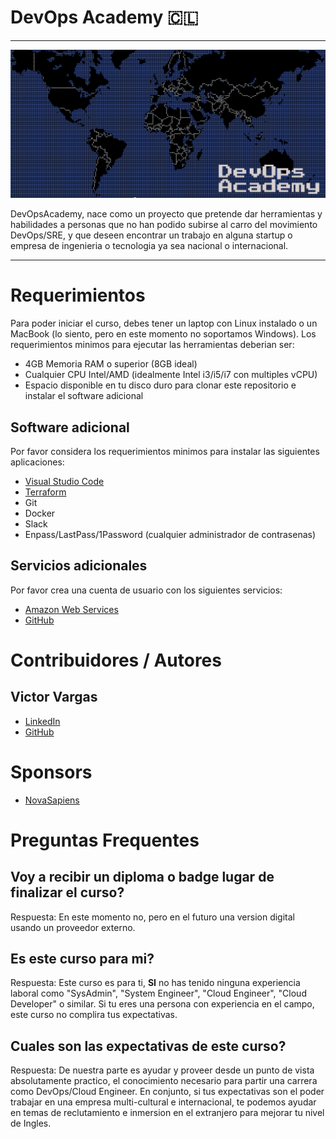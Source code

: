 # DevOps Academy 🇨🇱

---

![logo](docs/logo.png)

DevOpsAcademy, nace como un proyecto que pretende dar herramientas y habilidades a personas que no han podido subirse al carro del movimiento DevOps/SRE, y que deseen encontrar un trabajo en alguna startup o empresa de ingenieria o tecnologia ya sea nacional o internacional.

---

# Requerimientos 

Para poder iniciar el curso, debes tener un laptop con Linux instalado o un MacBook (lo siento, pero en este momento no soportamos Windows). Los requerimientos minimos para ejecutar las herramientas deberian ser:

- 4GB Memoria RAM o superior (8GB ideal)
- Cualquier CPU Intel/AMD (idealmente Intel i3/i5/i7 con multiples vCPU)
- Espacio disponible en tu disco duro para clonar este repositorio e instalar el software adicional

## Software adicional

Por favor considera los requerimientos minimos para instalar las siguientes aplicaciones:

- [Visual Studio Code](https://code.visualstudio.com/docs/supporting/requirements)
- [Terraform](https://learn.hashicorp.com/terraform/getting-started/install.html)
- Git
- Docker
- Slack
- Enpass/LastPass/1Password (cualquier administrador de contrasenas)

## Servicios adicionales

Por favor crea una cuenta de usuario con los siguientes servicios:

- [Amazon Web Services](https://aws.amazon.com/es/free/)
- [GitHub](https://www.github.com/)


# Contribuidores / Autores

## Victor Vargas 
- [LinkedIn](https://www.linkedin.com/in/victorvargasb/)
- [GitHub](https://github.com/korporationcl)

# Sponsors

- [NovaSapiens](https://www.novasapiens.cl)

# Preguntas Frequentes

## Voy a recibir un diploma o badge lugar de finalizar el curso? 

Respuesta: En este momento no, pero en el futuro una version digital usando un proveedor externo.

## Es este curso para mi? 

Respuesta: Este curso es para ti, **SI** no has tenido ninguna experiencia laboral como "SysAdmin", "System Engineer", "Cloud Engineer", "Cloud Developer" o similar. Si tu eres una persona con experiencia en el campo, este curso no complira tus expectativas.  

## Cuales son las expectativas de este curso?

Respuesta: De nuestra parte es ayudar y proveer desde un punto de vista absolutamente practico, el conocimiento necesario para partir una carrera como DevOps/Cloud Engineer. En conjunto, si tus expectativas son el poder trabajar en una empresa multi-cultural e internacional, te podemos ayudar en temas de reclutamiento e inmersion en el extranjero para mejorar tu nivel de Ingles. 

